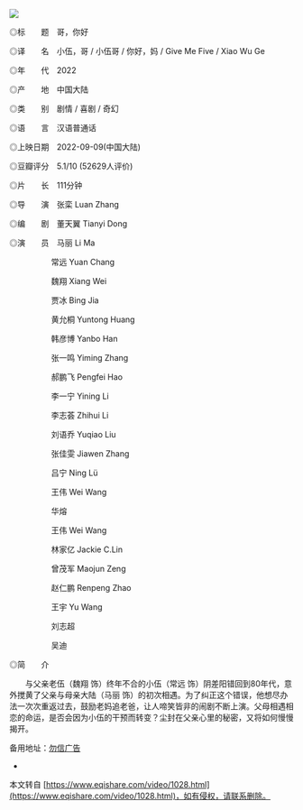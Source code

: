 ![](https://gimg2.baidu.com/image_search/src=http%3A%2F%2Fimage.uc.cn%2Fs%2Fwemedia%2Fs%2Fupload%2F2022%2F650525c0088d22aaa164e91ad2f454b6.png&refer=http%3A%2F%2Fimage.uc.cn&app=2002&size=f9999,10000&q=a80&n=0&g=0n&fmt=auto?sec=1672147406&t=343a879a7443fe136fc4e1d30734dbd1)

◎标　　题　哥，你好

◎译　　名　小伍，哥 / 小伍哥 / 你好，妈 / Give Me Five / Xiao Wu Ge

◎年　　代　2022

◎产　　地　中国大陆

◎类　　别　剧情 / 喜剧 / 奇幻

◎语　　言　汉语普通话

◎上映日期　2022-09-09(中国大陆)

◎豆瓣评分　5.1/10 (52629人评价)

◎片　　长　111分钟

◎导　　演　张栾 Luan Zhang

◎编　　剧　董天翼 Tianyi Dong

◎演　　员　马丽 Li Ma

　　　　　 常远 Yuan Chang

　　　　　 魏翔 Xiang Wei

　　　　　 贾冰 Bing Jia

　　　　　 黄允桐 Yuntong Huang

　　　　　 韩彦博 Yanbo Han

　　　　　 张一鸣 Yiming Zhang

　　　　　 郝鹏飞 Pengfei Hao

　　　　　 李一宁 Yining Li

　　　　　 李志荟 Zhihui Li

　　　　　 刘语乔 Yuqiao Liu

　　　　　 张佳雯 Jiawen Zhang

　　　　　 吕宁 Ning L&uuml;

　　　　　 王伟 Wei Wang

　　　　　 华熔

　　　　　 王伟 Wei Wang

　　　　　 林家亿 Jackie C.Lin

　　　　　 曾茂军 Maojun Zeng

　　　　　 赵仁鹏 Renpeng Zhao

　　　　　 王宇 Yu Wang

　　　　　 刘志超

　　　　　 吴迪

◎简　　介

　　与父亲老伍（魏翔 饰）终年不合的小伍（常远 饰）阴差阳错回到80年代，意外搅黄了父亲与母亲大陆（马丽 饰）的初次相遇。为了纠正这个错误，他想尽办法一次次重返过去，鼓励老妈追老爸，让人啼笑皆非的闹剧不断上演。父母相遇相恋的命运，是否会因为小伍的干预而转变？尘封在父亲心里的秘密，又将如何慢慢揭开。

备用地址：[勿信广告](https://www.lgyy.cc/vodplay/45427-2-1.html)

-

本文转自 [https://www.eqishare.com/video/1028.html](https://www.eqishare.com/video/1028.html)，如有侵权，请联系删除。